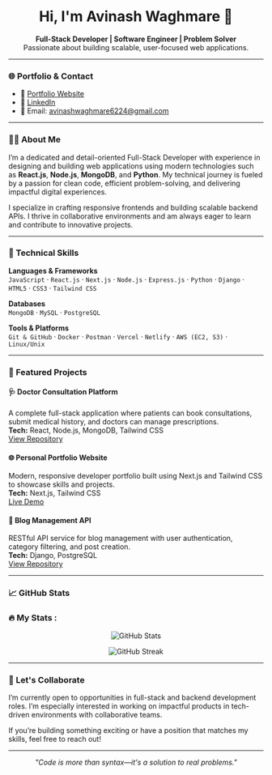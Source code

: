 <h1 align="center">Hi, I'm Avinash Waghmare 👋</h1>

<p align="center">
  <strong>Full-Stack Developer | Software Engineer | Problem Solver</strong><br/>
  Passionate about building scalable, user-focused web applications.
</p>

---

### 🌐 Portfolio & Contact

- 🔗 [Portfolio Website](https://portfolio-web-nextjs-azure.vercel.app/)
- 💼 [LinkedIn](https://www.linkedin.com/in/avinash-waghmare-365726189/)
- 📧 Email: avinashwaghmare6224@gmail.com

---

### 👨‍💻 About Me

I’m a dedicated and detail-oriented Full-Stack Developer with experience in designing and building web applications using modern technologies such as **React.js**, **Node.js**, **MongoDB**, and **Python**. My technical journey is fueled by a passion for clean code, efficient problem-solving, and delivering impactful digital experiences.

I specialize in crafting responsive frontends and building scalable backend APIs. I thrive in collaborative environments and am always eager to learn and contribute to innovative projects.

---

### 🔧 Technical Skills

**Languages & Frameworks**  
`JavaScript` · `React.js` · `Next.js` · `Node.js` · `Express.js` · `Python` · `Django` · `HTML5` · `CSS3` · `Tailwind CSS`

**Databases**  
`MongoDB` · `MySQL` · `PostgreSQL`

**Tools & Platforms**  
`Git & GitHub` · `Docker` · `Postman` · `Vercel` · `Netlify` · `AWS (EC2, S3)` · `Linux/Unix`

---

### 🚀 Featured Projects

#### 🩺 Doctor Consultation Platform  
A complete full-stack application where patients can book consultations, submit medical history, and doctors can manage prescriptions.  
**Tech:** React, Node.js, MongoDB, Tailwind CSS  
[View Repository](#)

#### 🌐 Personal Portfolio Website  
Modern, responsive developer portfolio built using Next.js and Tailwind CSS to showcase skills and projects.  
**Tech:** Next.js, Tailwind CSS  
[Live Demo](https://portfolio-web-nextjs-azure.vercel.app/)

#### 📝 Blog Management API  
RESTful API service for blog management with user authentication, category filtering, and post creation.  
**Tech:** Django, PostgreSQL  
[View Repository](#)

---

### 📈 GitHub Stats
<h3 align="left">🔥   My Stats :</h3>

<p align="center">
  <img src="https://github-readme-stats.vercel.app/api?username=codeorbit-avi&show_icons=true&theme=github_dark" alt="GitHub Stats"/>
</p>

<p align="center">
  <img src="https://github-readme-streak-stats.herokuapp.com/?user=codeorbit&theme=github-dark-blue" alt="GitHub Streak"/>
</p>

---

### 💬 Let's Collaborate

I’m currently open to opportunities in full-stack and backend development roles. I’m especially interested in working on impactful products in tech-driven environments with collaborative teams.

If you’re building something exciting or have a position that matches my skills, feel free to reach out!

---

<p align="center">
  <em>"Code is more than syntax—it's a solution to real problems."</em>
</p>

<!--

### 🛠️ Tech Stack

**Languages & Frameworks:**  
![JavaScript](https://img.shields.io/badge/-JavaScript-black?style=flat-square&logo=javascript) 
![React](https://img.shields.io/badge/-React-blue?style=flat-square&logo=react) 
![Node.js](https://img.shields.io/badge/-Node.js-green?style=flat-square&logo=node.js)  
![Python](https://img.shields.io/badge/-Python-3776AB?style=flat-square&logo=python) 
![Django](https://img.shields.io/badge/-Django-darkgreen?style=flat-square&logo=django)

**Database & Tools:**  
![MongoDB](https://img.shields.io/badge/-MongoDB-47A248?style=flat-square&logo=mongodb) 
![MySQL](https://img.shields.io/badge/-MySQL-blue?style=flat-square&logo=mysql)  
![Git](https://img.shields.io/badge/-Git-F05032?style=flat-square&logo=git) 
![Docker](https://img.shields.io/badge/-Docker-2496ED?style=flat-square&logo=docker)  
![Postman](https://img.shields.io/badge/-Postman-orange?style=flat-square&logo=postman)

**Deployment & Cloud:**  
![Vercel](https://img.shields.io/badge/-Vercel-black?style=flat-square&logo=vercel)  
![Netlify](https://img.shields.io/badge/-Netlify-blue?style=flat-square&logo=netlify)  
![AWS](https://img.shields.io/badge/-AWS-orange?style=flat-square&logo=amazon-aws)


<div align="left">
  <img src="https://cdn.jsdelivr.net/gh/devicons/devicon/icons/react/react-original.svg" height="40" alt="react logo"  />
  <img width="12" />
  <img src="https://cdn.jsdelivr.net/gh/devicons/devicon/icons/javascript/javascript-original.svg" height="40" alt="javascript logo"  />
  <img width="12" />
  <img src="https://cdn.jsdelivr.net/gh/devicons/devicon/icons/dot-net/dot-net-plain-wordmark.svg" height="40" alt="dot-net logo"  />
  <img width="12" />
  <img src="https://cdn.jsdelivr.net/gh/devicons/devicon/icons/firebase/firebase-plain-wordmark.svg" height="40" alt="firebase logo"  />
  <img width="12" />
  <img src="https://cdn.jsdelivr.net/gh/devicons/devicon/icons/anaconda/anaconda-original.svg" height="40" alt="anaconda logo"  />
  <img width="12" />
  <img src="https://cdn.jsdelivr.net/gh/devicons/devicon/icons/androidstudio/androidstudio-original.svg" height="40" alt="androidstudio logo"  />
  <img width="12" />
  <img src="https://cdn.jsdelivr.net/gh/devicons/devicon/icons/angularjs/angularjs-original.svg" height="40" alt="angularjs logo"  />
  <img width="12" />
  <img src="https://cdn.jsdelivr.net/gh/devicons/devicon/icons/css3/css3-original.svg" height="40" alt="css3 logo"  />
  <img width="12" />
  <img src="https://cdn.jsdelivr.net/gh/devicons/devicon/icons/html5/html5-original.svg" height="40" alt="html5 logo"  />
  <img width="12" />
  <img src="https://cdn.jsdelivr.net/gh/devicons/devicon/icons/heroku/heroku-original.svg" height="40" alt="heroku logo"  />
  <img width="12" />
  <img src="https://cdn.jsdelivr.net/gh/devicons/devicon/icons/java/java-original.svg" height="40" alt="java logo"  />
  <img width="12" />
  <img src="https://cdn.jsdelivr.net/gh/devicons/devicon/icons/mysql/mysql-original.svg" height="40" alt="mysql logo"  />
  <img width="12" />
  <img src="https://cdn.jsdelivr.net/gh/devicons/devicon/icons/linux/linux-original.svg" height="40" alt="linux logo"  />
  <img width="12" />
  <img src="https://cdn.jsdelivr.net/gh/devicons/devicon/icons/python/python-original.svg" height="40" alt="python logo"  />
  <img width="12" />
  <img src="https://cdn.jsdelivr.net/gh/devicons/devicon/icons/typescript/typescript-original.svg" height="40" alt="typescript logo"  />
  <img width="12" />
  <img src="https://cdn.jsdelivr.net/gh/devicons/devicon/icons/visualstudio/visualstudio-plain.svg" height="40" alt="visualstudio logo"  />
  <img width="12" />
  <img src="https://cdn.jsdelivr.net/gh/devicons/devicon/icons/vscode/vscode-original.svg" height="40" alt="vscode logo"  />
  <img width="12" />
  <img src="https://cdn.jsdelivr.net/gh/devicons/devicon/icons/cplusplus/cplusplus-original.svg" height="40" alt="cplusplus logo"  />
  <img width="12" />
  <img src="https://cdn.jsdelivr.net/gh/devicons/devicon/icons/php/php-original.svg" height="40" alt="php logo"  />
  <img width="12" />
  <img src="https://cdn.jsdelivr.net/gh/devicons/devicon/icons/c/c-original.svg" height="40" alt="c logo"  />
</div>

-->

